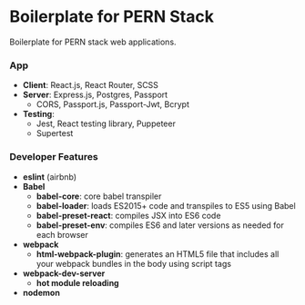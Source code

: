 # Boilerplate for PERN Stack

Boilerplate for PERN stack web applications.

### App
* __Client__: React.js, React Router, SCSS
* __Server__: Express.js, Postgres, Passport
    * CORS, Passport.js, Passport-Jwt, Bcrypt
* __Testing__: 
    * Jest, React testing library, Puppeteer
    * Supertest

### Developer Features
* __eslint__ (airbnb)
* __Babel__
    * __babel-core__: core babel transpiler
    * __babel-loader__: loads ES2015+ code and transpiles to ES5 using Babel
    * __babel-preset-react__: compiles JSX into ES6 code
    * __babel-preset-env__: compiles ES6 and later versions as needed for each browser
* __webpack__
    * __html-webpack-plugin__: generates an HTML5 file that includes all your webpack bundles in the body using script tags
* __webpack-dev-server__
    * __hot module reloading__
* __nodemon__
